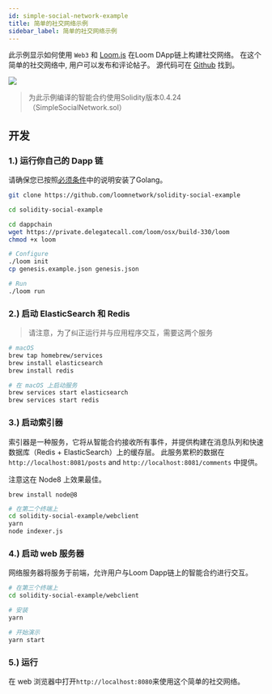 ```yaml
---
id: simple-social-network-example
title: 简单的社交网络示例
sidebar_label: 简单的社交网络示例
---
```

此示例显示如何使用 `Web3` 和 [Loom.js](https://github.com/loomnetwork/loom-js) 在Loom DApp链上构建社交网络。 在这个简单的社交网络中, 用户可以发布和评论帖子。 源代码可在 [Github](https://github.com/loomnetwork/solidity-social-example) 找到。

![](https://dzwonsemrish7.cloudfront.net/items/2W3c2O3G2A1q1l3f3D3d/Screen%20Recording%202018-05-29%20at%2003.35%20PM.gif)

> 为此示例编译的智能合约使用Solidity版本0.4.24（SimpleSocialNetwork.sol）

## 开发

### 1.) 运行你自己的 Dapp 链

请确保您已按照[必须条件](https://loomx.io/developers/docs/en/prereqs.html)中的说明安装了Golang。

```bash
git clone https://github.com/loomnetwork/solidity-social-example

cd solidity-social-example

cd dappchain
wget https://private.delegatecall.com/loom/osx/build-330/loom
chmod +x loom

# Configure
./loom init
cp genesis.example.json genesis.json

# Run
./loom run
```

### 2.) 启动 ElasticSearch 和 Redis

> 请注意，为了纠正运行并与应用程序交互，需要这两个服务

```bash
# macOS
brew tap homebrew/services
brew install elasticsearch
brew install redis

# 在 macOS 上启动服务
brew services start elasticsearch
brew services start redis
```

### 3.) 启动索引器

索引器是一种服务，它将从智能合约接收所有事件，并提供构建在消息队列和快速数据库（Redis + ElasticSearch）上的缓存层。 此服务累积的数据在 `http://localhost:8081/posts` and `http://localhost:8081/comments` 中提供。

注意这在 Node8 上效果最佳。

    brew install node@8
    

```bash
# 在第二个终端上
cd solidity-social-example/webclient
yarn
node indexer.js
```

### 4.) 启动 web 服务器

网络服务器将服务于前端，允许用户与Loom Dapp链上的智能合约进行交互。

```bash
# 在第三个终端上
cd solidity-social-example/webclient

# 安装
yarn

# 开始演示
yarn start

```

### 5.) 运行

在 web 浏览器中打开`http://localhost:8080`来使用这个简单的社交网络。